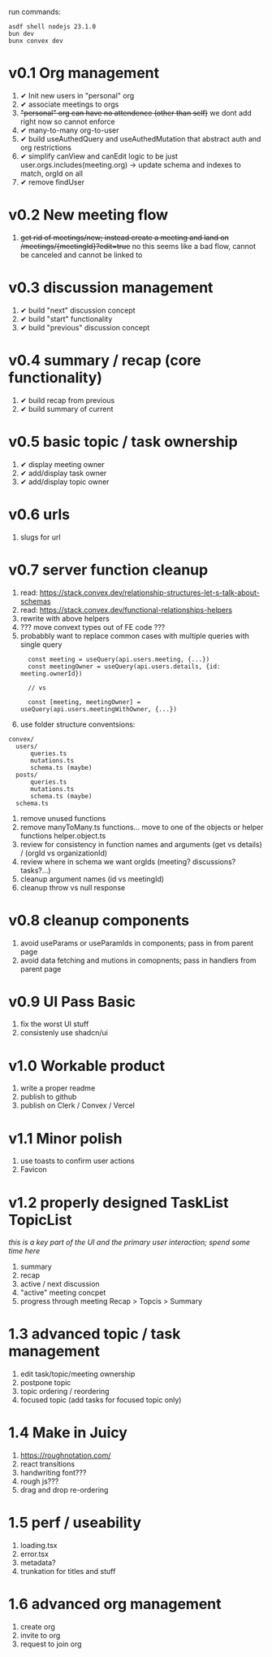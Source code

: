 run commands:
```
asdf shell nodejs 23.1.0
bun dev
bunx convex dev
```

# v0.1 Org management
1. ✔ Init new users in "personal" org
1. ✔ associate meetings to orgs
1. ~~"personal" org can have no attendence (other than self)~~ we dont add right now so cannot enforce
1. ✔ many-to-many org-to-user 
1. ✔ build useAuthedQuery and useAuthedMutation that abstract auth and org restrictions
1. ✔ simplify canView and canEdit logic to be just user.orgs.includes(meeting.org) -> update schema and indexes to match, orgId on all 
1. ✔ remove findUser

# v0.2 New meeting flow
1. ~~get rid of meetings/new; instead create a meeting and land on /meetings/{meetingId}?edit=true~~ no this seems like a bad flow, cannot be canceled and cannot be linked to

# v0.3 discussion management
1. ✔ build "next" discussion concept
1. ✔ build "start" functionality
1. ✔ build "previous" discussion concept

# v0.4 summary / recap (core functionality)
1. ✔ build recap from previous
1. ✔ build summary of current

# v0.5 basic topic / task ownership
1. ✔ display meeting owner
1. ✔ add/display task owner
1. ✔ add/display topic owner

# v0.6 urls
1. slugs for url

# v0.7 server function cleanup
1. read: https://stack.convex.dev/relationship-structures-let-s-talk-about-schemas
1. read: https://stack.convex.dev/functional-relationships-helpers
1. rewrite with above helpers
1. ??? move convext types out of FE code ???
1. probabbly want to replace common cases with multiple queries with single query
   ```
     const meeting = useQuery(api.users.meeting, {...})
     const meetingOwner = useQuery(api.users.details, {id: meeting.ownerId})

     // vs

     const [meeting, meetingOwner] = useQuery(api.users.meetingWithOwner, {...})
   ```
1. use folder structure conventsions:
  ```
  convex/
    users/
        queries.ts
        mutations.ts
        schema.ts (maybe)
    posts/
        queries.ts
        mutations.ts
        schema.ts (maybe)
    schema.ts
  ```
1. remove unused functions
1. remove manyToMany.ts functions... move to one of the objects or helper functions helper.object.ts
1. review for consistency in function names and arguments (get vs details) / (orgId vs organizationId)
1. review where in schema we want orgIds (meeting? discussions? tasks?...)
1. cleanup argument names (id vs meetingId)
1. cleanup throw vs null response

# v0.8 cleanup components
1. avoid useParams or useParamIds in components; pass in from parent page
1. avoid data fetching and mutions in comopnents; pass in handlers from parent page

# v0.9 UI Pass Basic
1. fix the worst UI stuff
1. consistenly use shadcn/ui

# v1.0 Workable product
1. write a proper readme
1. publish to github
1. publish on Clerk / Convex / Vercel

# v1.1 Minor polish
1. use toasts to confirm user actions
1. Favicon

# v1.2 properly designed TaskList TopicList
  _this is a key part of the UI and the primary user interaction; spend some time here_
1. summary
1. recap
1. active / next discussion
1. "active" meeting concpet
1. progress through meeting Recap > Topcis > Summary

# 1.3 advanced topic / task management
1. edit task/topic/meeting ownership
1. postpone topic
1. topic ordering / reordering
1. focused topic (add tasks for focused topic only)

# 1.4 Make in Juicy
1. https://roughnotation.com/
1. react transitions
1. handwriting font???
1. rough js???
1. drag and drop re-ordering

# 1.5 perf / useability 
1. loading.tsx
1. error.tsx
1. metadata?
1. trunkation for titles and stuff

# 1.6 advanced org management
1. create org
1. invite to org
1. request to join org